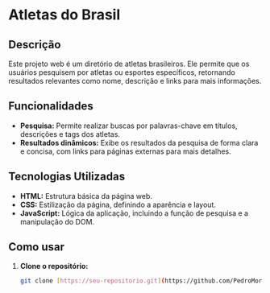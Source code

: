 # Atletas do Brasil

## Descrição
Este projeto web é um diretório de atletas brasileiros. Ele permite que os usuários pesquisem por atletas ou esportes específicos, retornando resultados relevantes como nome, descrição e links para mais informações.

## Funcionalidades
* **Pesquisa:** Permite realizar buscas por palavras-chave em títulos, descrições e tags dos atletas.
* **Resultados dinâmicos:** Exibe os resultados da pesquisa de forma clara e concisa, com links para páginas externas para mais detalhes.

## Tecnologias Utilizadas
* **HTML:** Estrutura básica da página web.
* **CSS:** Estilização da página, definindo a aparência e layout.
* **JavaScript:** Lógica da aplicação, incluindo a função de pesquisa e a manipulação do DOM.

## Como usar
1. **Clone o repositório:**
   ```bash
   git clone [https://seu-repositorio.git](https://github.com/PedroMoreiragit/Projeto-Imers-o-Alura-Gemini)
